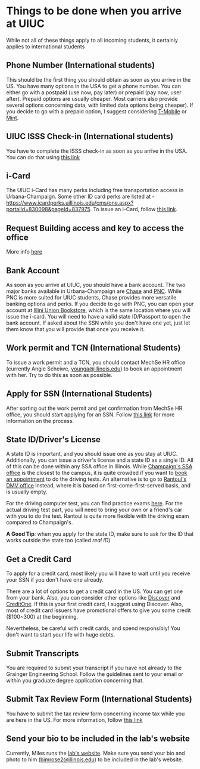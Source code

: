 # Things to be done when you arrive at UIUC
While not all of these things apply to all incoming students, it certainly applies to international students

## Phone Number (International students)
This should be the first thing you should obtain as soon as you arrive in the US. You have many options in the USA to get a phone number. You can either go with a postpaid (use now, pay later) or prepaid (pay now, user after). Prepaid options are usually cheaper. Most carriers also provide several options concerning data, with limited data options being cheaper). If you decide to go with a prepaid option, I suggest considering [T-Mobile](https://www.t-mobile.com/) or [Mint](https://www.mintmobile.com/).

## UIUC ISSS Check-in (International students)
You have to complete the ISSS check-in as soon as you arrive in the USA. You can do that using [this link](https://isss.illinois.edu/students/incoming/checkin/)

## i-Card
The UIUC i-Card has many perks including free transportation access in Urbana-Champaign. Some other ID card perks are listed at - https://www.icardperks.uillinois.edu/cms/one.aspx?portalId=830098&pageId=837975. To issue an i-Card, follow [this link](https://icard.uillinois.edu/public/get-card.cfm).

## Request Building access and key to access the office
More info [here](https://github.com/wpklab/KingLabWiki/blob/main/mechsedepartment.md#keys-and-card-access)

## Bank Account
As soon as you arrive at UIUC, you should have a bank account. The two major banks available in Urbana-Champaign are [Chase](https://www.chase.com/) and [PNC](https://www.pnc.com/en/personal-banking.html). While PNC is more suited for UIUC students, Chase provides more versatile banking options and perks. If you decide to go with PNC, you can open your account at [Illini Union Bookstore](https://g.co/kgs/tCdYs2X), which is the same location where you will issue the i-card.
You will need to have a valid state ID/Passport to open the bank account. If asked about the SSN while you don't have one yet, just let them know that you will provide that once you receive it.

## Work permit and TCN (International Students)
To issue a work permit and a TCN, you should contact MechSe HR office (currently Angie Scheiwe, younga@illinois.edu) to book an appointment with her. Try to do this as soon as possible.

## Apply for SSN (International Students)
After sorting out the work permit and get confirmation from MechSe HR office, you should start applying for an SSN. Follow [this link](https://isss.illinois.edu/resources/apply_ssn.html) for more information on the process.

## State ID/Driver's License
A state ID is important, and you should issue one as you stay at UIUC. Additionally, you can issue a driver's license and a state ID as a single ID. All of this can be done within any SSA office in Illinois. While [Champaign's SSA office](https://apps.ilsos.gov/facilityfinder/facilityfinder?command=getFacilityDetails&facilityId=151) is the closest to the campus, it is quite crowded if you want to [book an appointment](https://www.ilsos.gov/departments/drivers/appointments/home.html) to do the driving tests. An alternative is to go to [Rantoul's DMV office](https://apps.ilsos.gov/facilityfinder/facilityfinder?command=getFacilityDetails&facilityId=155) instead, where it is based on first-come-first-served basis, and is usually empty.

For the driving computer test, you can find practice exams [here](https://driving-tests.org/illinois/illinois-permit-practice-test/). For the actual driving test part, you will need to bring your own or a friend's car with you to do the test. Rantoul is quite more flexible with the driving exam compared to Champaign's. 

**A Good Tip**: when you apply for the state ID, make sure to ask for the ID that works outside the state too (called *real ID*)

## Get a Credit Card
To apply for a credit card, most likely you will have to wait until you receive your SSN if you don't have one already.

There are a lot of options to get a credit card in the US. You can get one from your bank. Also, you can consider other options like [Discover](https://www.discover.com/) and [CreditOne](https://www.creditonebank.com/). If this is your first credit card, I suggest using Discover. Also, most of credit card issuers have promotional offers to give you some credit ($100~300) at the beginning.

Nevertheless, be careful with credit cards, and spend responsibly! You don't want to start your life with huge debts.

## Submit Transcripts
You are required to submit your transcript if you have not already to the Grainger Engineering School. Follow the guidelines sent to your email or within you graduate degree application concerning that. 

## Submit Tax Review Form (International Students)
You have to submit the tax review form concerning income tax while you are here in the US. For more information, follow [this link](https://www.busfin.uillinois.edu/paying_people/payments_to_foreign_nationals/foreign_national_employees)

## Send your bio to be included in the lab's website
Currently, Miles runs the [lab's website](https://kinglab.mechse.illinois.edu/). Make sure you send your bio and photo to him (bimrose2@illinois.edu) to be included in the lab's website.
